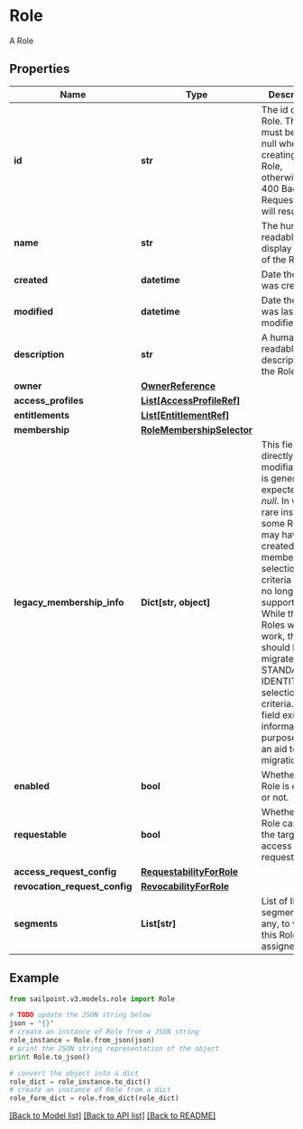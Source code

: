 # Role

A Role

## Properties

Name | Type | Description | Notes
------------ | ------------- | ------------- | -------------
**id** | **str** | The id of the Role. This field must be left null when creating an Role, otherwise a 400 Bad Request error will result. | [optional] 
**name** | **str** | The human-readable display name of the Role | 
**created** | **datetime** | Date the Role was created | [optional] [readonly] 
**modified** | **datetime** | Date the Role was last modified. | [optional] [readonly] 
**description** | **str** | A human-readable description of the Role | [optional] 
**owner** | [**OwnerReference**](OwnerReference.md) |  | 
**access_profiles** | [**List[AccessProfileRef]**](AccessProfileRef.md) |  | [optional] 
**entitlements** | [**List[EntitlementRef]**](EntitlementRef.md) |  | [optional] 
**membership** | [**RoleMembershipSelector**](RoleMembershipSelector.md) |  | [optional] 
**legacy_membership_info** | **Dict[str, object]** | This field is not directly modifiable and is generally expected to be *null*. In very rare instances, some Roles may have been created using membership selection criteria that are no longer fully supported. While these Roles will still work, they should be migrated to STANDARD or IDENTITY_LIST selection criteria. This field exists for informational purposes as an aid to such migration. | [optional] 
**enabled** | **bool** | Whether the Role is enabled or not. | [optional] [default to False]
**requestable** | **bool** | Whether the Role can be the target of access requests. | [optional] [default to False]
**access_request_config** | [**RequestabilityForRole**](RequestabilityForRole.md) |  | [optional] 
**revocation_request_config** | [**RevocabilityForRole**](RevocabilityForRole.md) |  | [optional] 
**segments** | **List[str]** | List of IDs of segments, if any, to which this Role is assigned. | [optional] 

## Example

```python
from sailpoint.v3.models.role import Role

# TODO update the JSON string below
json = "{}"
# create an instance of Role from a JSON string
role_instance = Role.from_json(json)
# print the JSON string representation of the object
print Role.to_json()

# convert the object into a dict
role_dict = role_instance.to_dict()
# create an instance of Role from a dict
role_form_dict = role.from_dict(role_dict)
```
[[Back to Model list]](../README.md#documentation-for-models) [[Back to API list]](../README.md#documentation-for-api-endpoints) [[Back to README]](../README.md)



